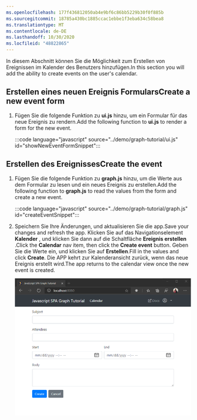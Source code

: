 ```yaml
---
ms.openlocfilehash: 177f436812050ab4e9bf6c86bb5229b30f0f885b
ms.sourcegitcommit: 18785a430bc1885ccac1ebbe1f3eba634c58bea8
ms.translationtype: MT
ms.contentlocale: de-DE
ms.lasthandoff: 10/30/2020
ms.locfileid: "48822865"
---
```

<!-- markdownlint-disable MD002 MD041 -->

<span data-ttu-id="c1a01-101">In diesem Abschnitt können Sie die Möglichkeit zum Erstellen von Ereignissen im Kalender des Benutzers hinzufügen.</span><span class="sxs-lookup"><span data-stu-id="c1a01-101">In this section you will add the ability to create events on the user's calendar.</span></span>

## <a name="create-a-new-event-form"></a><span data-ttu-id="c1a01-102">Erstellen eines neuen Ereignis Formulars</span><span class="sxs-lookup"><span data-stu-id="c1a01-102">Create a new event form</span></span>

1. <span data-ttu-id="c1a01-103">Fügen Sie die folgende Funktion zu **ui.js** hinzu, um ein Formular für das neue Ereignis zu rendern.</span><span class="sxs-lookup"><span data-stu-id="c1a01-103">Add the following function to **ui.js** to render a form for the new event.</span></span>

    :::code language="javascript" source="../demo/graph-tutorial/ui.js" id="showNewEventFormSnippet":::

## <a name="create-the-event"></a><span data-ttu-id="c1a01-104">Erstellen des Ereignisses</span><span class="sxs-lookup"><span data-stu-id="c1a01-104">Create the event</span></span>

1. <span data-ttu-id="c1a01-105">Fügen Sie die folgende Funktion zu **graph.js** hinzu, um die Werte aus dem Formular zu lesen und ein neues Ereignis zu erstellen.</span><span class="sxs-lookup"><span data-stu-id="c1a01-105">Add the following function to **graph.js** to read the values from the form and create a new event.</span></span>

    :::code language="javascript" source="../demo/graph-tutorial/graph.js" id="createEventSnippet":::

1. <span data-ttu-id="c1a01-106">Speichern Sie Ihre Änderungen, und aktualisieren Sie die app.</span><span class="sxs-lookup"><span data-stu-id="c1a01-106">Save your changes and refresh the app.</span></span> <span data-ttu-id="c1a01-107">Klicken Sie auf das Navigationselement **Kalender** , und klicken Sie dann auf die Schaltfläche **Ereignis erstellen** .</span><span class="sxs-lookup"><span data-stu-id="c1a01-107">Click the **Calendar** nav item, then click the **Create event** button.</span></span> <span data-ttu-id="c1a01-108">Geben Sie die Werte ein, und klicken Sie auf **Erstellen**.</span><span class="sxs-lookup"><span data-stu-id="c1a01-108">Fill in the values and click **Create**.</span></span> <span data-ttu-id="c1a01-109">Die APP kehrt zur Kalenderansicht zurück, wenn das neue Ereignis erstellt wird.</span><span class="sxs-lookup"><span data-stu-id="c1a01-109">The app returns to the calendar view once the new event is created.</span></span>

    ![Screenshot des neuen Ereignis Formulars](images/create-event-01.png)
